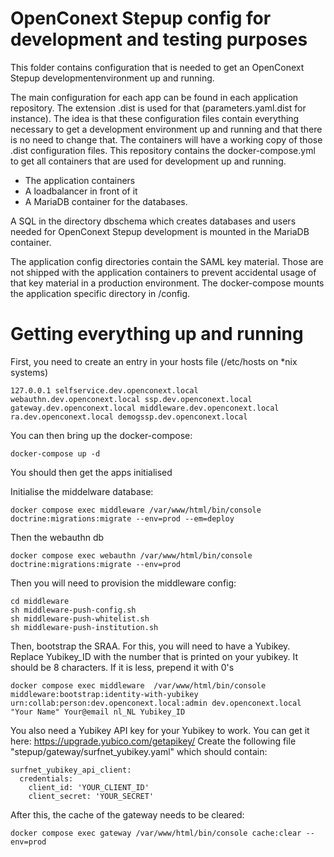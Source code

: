 # OpenConext Stepup config for development and testing purposes

This folder contains configuration that is needed to get an OpenConext Stepup developmentenvironment up and running. 

The main configuration for each app can be found in each application repository. The extension .dist is used for that (parameters.yaml.dist for instance). The idea is that these configuration files contain everything necessary to get a development environment up and running and that there is no need to change that. The containers will have a working copy of those .dist configuration files.
This repository contains the docker-compose.yml to get all containers that are used for development up and running.

* The application containers 
* A loadbalancer in front of it
* A MariaDB container for the databases.

A SQL in the directory dbschema  which creates databases and users needed for OpenConext Stepup development is mounted in the MariaDB container. 

The application config directories contain the SAML key material. Those are not shipped with the application containers to prevent accidental usage of that key material in a production environment. The docker-compose mounts the application specific directory in /config. 

# Getting everything up and running

First, you need to create an entry in your hosts file (/etc/hosts on *nix systems)

```
127.0.0.1 selfservice.dev.openconext.local webauthn.dev.openconext.local ssp.dev.openconext.local gateway.dev.openconext.local middleware.dev.openconext.local ra.dev.openconext.local demogssp.dev.openconext.local
```
You can then bring up the docker-compose:

```
docker-compose up -d
```

You should then get the apps initialised

Initialise the middelware database:
```
docker compose exec middleware /var/www/html/bin/console  doctrine:migrations:migrate --env=prod --em=deploy
```

Then the webauthn db
```
docker compose exec webauthn /var/www/html/bin/console  doctrine:migrations:migrate --env=prod

```
Then you will need to provision the middleware config:
```
cd middleware
sh middleware-push-config.sh
sh middleware-push-whitelist.sh
sh middleware-push-institution.sh
```
Then, bootstrap the SRAA. For this, you will need to have a Yubikey. Replace Yubikey_ID with the number that is printed on your yubikey. It should be 8 characters. If it is less, prepend it with 0's
```
docker compose exec middleware  /var/www/html/bin/console middleware:bootstrap:identity-with-yubikey urn:collab:person:dev.openconext.local:admin dev.openconext.local "Your Name" Your@email nl_NL Yubikey_ID
```

You also need a Yubikey API key for your Yubikey to work. You can get it here:
https://upgrade.yubico.com/getapikey/
Create the following file "stepup/gateway/surfnet_yubikey.yaml" which should contain:

```
surfnet_yubikey_api_client:
  credentials:
    client_id: 'YOUR_CLIENT_ID'
    client_secret: 'YOUR_SECRET'
```

After this, the cache of the gateway needs to be cleared:
```
docker compose exec gateway /var/www/html/bin/console cache:clear --env=prod
```




